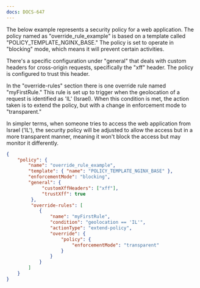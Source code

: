```yaml
---
docs: DOCS-647
---
```

The below example represents a security policy for a web application. The policy named as "override_rule_example" is based on a template called "POLICY_TEMPLATE_NGINX_BASE." The policy is set to operate in "blocking" mode, which means it will prevent certain activities.

There's a specific configuration under "general" that deals with custom headers for cross-origin requests, specifically the "xff" header. The policy is configured to trust this header.

In the "override-rules" section there is one override rule named "myFirstRule." This rule is set up to trigger when the geolocation of a request is identified as 'IL' (Israel). When this condition is met, the action taken is to extend the policy, but with a change in enforcement mode to "transparent."

In simpler terms, when someone tries to access the web application from Israel ('IL'), the security policy will be adjusted to allow the access but in a more transparent manner, meaning it won't block the access but may monitor it differently.

```json
{
    "policy": {
        "name": "override_rule_example",
        "template": { "name": "POLICY_TEMPLATE_NGINX_BASE" },
        "enforcementMode": "blocking",
        "general": {
             "customXffHeaders": ["xff"],
             "trustXff": true
         },
         "override-rules": [
            {
                "name": "myFirstRule",
                "condition": "geolocation == 'IL'",
                "actionType": "extend-policy",
                "override": {
                    "policy": {
                        "enforcementMode": "transparent"
                    }
                }
            }
        ]
    }
}
```